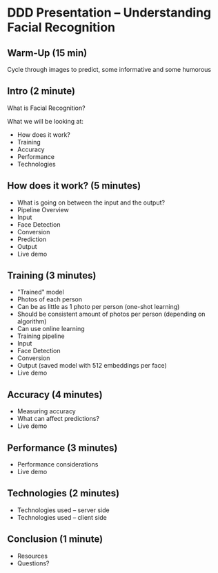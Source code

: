 # DDD Presentation – Understanding Facial Recognition

## Warm-Up (15 min)
Cycle through images to predict, some informative and some humorous

## Intro (2 minute)
What is Facial Recognition?

What we will be looking at:
* How does it work?
* Training
* Accuracy
* Performance
* Technologies

## How does it work? (5 minutes)
* What is going on between the input and the output?
* Pipeline Overview
* Input
* Face Detection
* Conversion
* Prediction
* Output
* Live demo

## Training (3 minutes)
* "Trained" model
* Photos of each person
* Can be as little as 1 photo per person (one-shot learning)
* Should be consistent amount of photos per person (depending on algorithm)
* Can use online learning
* Training pipeline
* Input
* Face Detection
* Conversion
* Output (saved model with 512 embeddings per face)
* Live demo


## Accuracy (4 minutes)
* Measuring accuracy
* What can affect predictions?
* Live demo

## Performance (3 minutes)
* Performance considerations
* Live demo

## Technologies (2 minutes)
* Technologies used – server side
* Technologies used – client side

## Conclusion (1 minute)
* Resources
* Questions?


